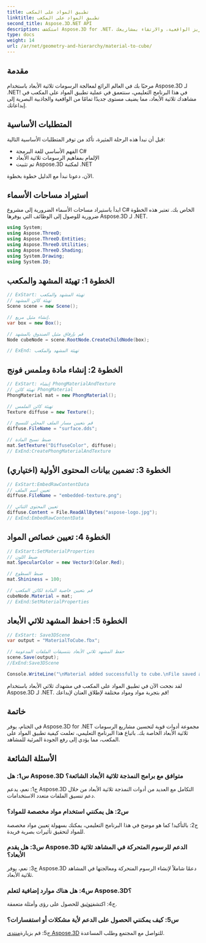 ```yaml
---
title: تطبيق المواد على المكعب
linktitle: تطبيق المواد على المكعب
second_title: Aspose.3D.NET API
description: استكشف Aspose.3D for .NET، بوابتك إلى معالجة الرسومات ثلاثية الأبعاد بشكل سلس. قم بتطبيق المواد دون عناء، وتعزيز الواقعية، والارتقاء بمشاريعك.
type: docs
weight: 14
url: /ar/net/geometry-and-hierarchy/material-to-cube/
---
```

## مقدمة

مرحبًا بك في العالم الرائع لمعالجة الرسومات ثلاثية الأبعاد باستخدام Aspose.3D لـ .NET! في هذا البرنامج التعليمي، سنتعمق في عملية تطبيق المواد على المكعب في مشاهدك ثلاثية الأبعاد، مما يضيف مستوى جديدًا تمامًا من الواقعية والجاذبية البصرية إلى إبداعاتك.

## المتطلبات الأساسية

قبل أن نبدأ هذه الرحلة المثيرة، تأكد من توفر المتطلبات الأساسية التالية:

- الفهم الأساسي للغة البرمجة C#
- الإلمام بمفاهيم الرسومات ثلاثية الأبعاد
- تم تثبيت Aspose.3D لمكتبة .NET

الآن، دعونا نبدأ مع الدليل خطوة بخطوة.

## استيراد مساحات الأسماء

ابدأ باستيراد مساحات الأسماء الضرورية إلى مشروع C# الخاص بك. تعتبر هذه الخطوة ضرورية للوصول إلى الوظائف التي يوفرها Aspose.3D لـ .NET.

```csharp
using System;
using Aspose.ThreeD;
using Aspose.ThreeD.Entities;
using Aspose.ThreeD.Utilities;
using Aspose.ThreeD.Shading;
using System.Drawing;
using System.IO;
```

## الخطوة 1: تهيئة المشهد والمكعب

```csharp
// ExStart: تهيئة المشهد والمكعب
// تهيئة كائن المشهد
Scene scene = new Scene();

// إنشاء مثيل مربع.
var box = new Box();

// قم بإرفاق مثيل الصندوق بالمشهد
Node cubeNode = scene.RootNode.CreateChildNode(box);

// ExEnd: تهيئة المشهد والمكعب
```

## الخطوة 2: إنشاء مادة وملمس فونج

```csharp
// ExStart: إنشاء PhongMaterialAndTexture
// تهيئة كائن PhongMaterial
PhongMaterial mat = new PhongMaterial();

// تهيئة كائن الملمس
Texture diffuse = new Texture();

// قم بتعيين مسار الملف المحلي للنسيج
diffuse.FileName = "surface.dds";

// ضبط نسيج المادة
mat.SetTexture("DiffuseColor", diffuse);
// ExEnd:CreatePhongMaterialAndTexture
```

## الخطوة 3: تضمين بيانات المحتوى الأولية (اختياري)

```csharp
// ExStart:EmbedRawContentData
// تعيين اسم الملف
diffuse.FileName = "embedded-texture.png";

// تعيين المحتوى الثنائي
diffuse.Content = File.ReadAllBytes("aspose-logo.jpg");
// ExEnd:EmbedRawContentData
```

## الخطوة 4: تعيين خصائص المواد

```csharp
// ExStart:SetMaterialProperties
// ضبط اللون
mat.SpecularColor = new Vector3(Color.Red);

// ضبط السطوع
mat.Shininess = 100;

// قم بتعيين خاصية المادة لكائن المكعب
cubeNode.Material = mat;
// ExEnd:SetMaterialProperties
```

## الخطوة 5: احفظ المشهد ثلاثي الأبعاد

```csharp
// ExStart: Save3DScene
var output = "MaterialToCube.fbx";

// حفظ المشهد ثلاثي الأبعاد بتنسيقات الملفات المدعومة
scene.Save(output);
//ExEnd:Save3DScene

Console.WriteLine("\nMaterial added successfully to cube.\nFile saved at " + output);
```

لقد نجحت الآن في تطبيق المواد على المكعب في مشهدك ثلاثي الأبعاد باستخدام Aspose.3D لـ .NET. قم بتجربة مواد ومواد مختلفة لإطلاق العنان لإبداعك!

## خاتمة

في الختام، يوفر Aspose.3D for .NET مجموعة أدوات قوية لتحسين مشاريع الرسومات ثلاثية الأبعاد الخاصة بك. باتباع هذا البرنامج التعليمي، تعلمت كيفية تطبيق المواد على المكعب، مما يؤدي إلى رفع الجودة المرئية للمشاهد.

## الأسئلة الشائعة

### س1: هل Aspose.3D متوافق مع برامج النمذجة ثلاثية الأبعاد الشائعة؟

ج1: نعم، يدعم Aspose.3D التكامل مع العديد من أدوات النمذجة ثلاثية الأبعاد من خلال دعم تنسيق الملفات متعدد الاستخدامات.

### س2: هل يمكنني استخدام مواد مخصصة للمواد؟

ج2: بالتأكيد! كما هو موضح في هذا البرنامج التعليمي، يمكنك بسهولة تعيين مواد مخصصة للمواد لتحقيق تأثيرات بصرية فريدة.

### س3: هل يقدم Aspose.3D الدعم للرسوم المتحركة في المشاهد ثلاثية الأبعاد؟

ج3: نعم، يوفر Aspose.3D دعمًا شاملاً لإنشاء الرسوم المتحركة ومعالجتها في المشاهد ثلاثية الأبعاد.

### س4: هل هناك موارد إضافية لتعلم Aspose.3D؟

 ج4: اكتشف[توثيق](https://reference.aspose.com/3d/net/) للحصول على رؤى وأمثلة متعمقة.

### س5: كيف يمكنني الحصول على الدعم لأية مشكلات أو استفسارات؟

 ج5: قم بزيارة[منتدى Aspose.3D](https://forum.aspose.com/c/3d/18) للتواصل مع المجتمع وطلب المساعدة.